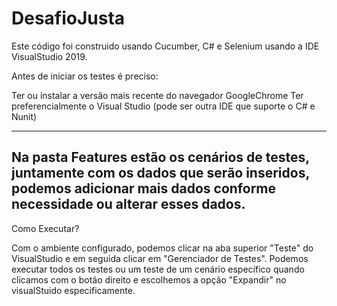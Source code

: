 # DesafioJusta

Este código foi construido usando Cucumber, C# e Selenium usando a IDE VisualStudio 2019.

Antes de iniciar os testes é preciso:

Ter ou instalar a versão mais recente do navegador GoogleChrome
Ter preferencialmente o Visual Studio (pode ser outra IDE que suporte o C# e Nunit)

----------
Na pasta Features estão os cenários de testes, juntamente com os dados que serão inseridos, podemos adicionar mais dados conforme necessidade ou alterar esses dados.
----------

Como Executar?

Com o ambiente configurado, podemos clicar na aba superior "Teste" do VisualStudio e em seguida clicar em "Gerenciador de Testes".
Podemos executar todos os testes ou um teste de um cenário específico quando clicamos com o botão direito e escolhemos a opção "Expandir" no visualStuido especificamente.
